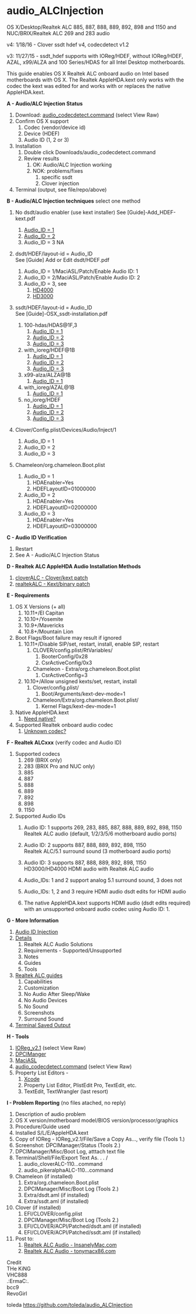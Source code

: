 audio_ALCInjection
============
OS X/Desktop/Realtek ALC 885, 887, 888, 889, 892, 898 and 1150 and NUC/BRIX/Realtek ALC 269 and 283 audio

v4: 1/18/16 - Clover ssdt hdef v4, codecdetect v1.2

v3: 11/27/15 - ssdt_hdef supports with IOReg/HDEF, without IOReg/HDEF, AZAL, x99/ALZA and 100 Series/HDAS for all Intel Desktop motherboards.

This guide enables OS X Realtek ALC onboard audio on Intel based motherboards with OS X. The Realtek AppleHDA.kext only works with the codec the kext was edited for and works with or replaces the native AppleHDA.kext.

**A - Audio/ALC Injection Status**

1. Download: [audio_codecdetect.command](https://github.com/toleda/audio_ALCInjection/blob/master/audio_codecdetect.command.zip) (select View Raw)
2. Confirm OS X support
	1. Codec (vendor/device id)
	2. Device (HDEF)
	3. Audio ID (1, 2 or 3)
3. Installation
	1. Double click Downloads/audio_codecdetect.command
	2. Review results
		1. OK: Audio/ALC Injection working
		2. NOK: problems/fixes
			1. specific ssdt
			2. Clover injection
4. Terminal (output, see file/repo/above)

**B - Audio/ALC Injection techniques** select one method

1. No dsdt/audio enabler  (use kext installer)
	See [Guide]-Add_HDEF-kext.pdf

	1. [Audio_ID = 1](https://github.com/toleda/audio_ALCInjection/blob/master/audio_kext_enabler/HDAEnabler1.kext.zip)
	2. [Audio_ID = 2](https://github.com/toleda/audio_ALCInjection/blob/master/audio_kext_enabler/HDAEnabler2.kext.zip)
	4. Audio_ID = 3 NA

2. dsdt/HDEF/layout-id = Audio_ID  
	See [Guide] Add or Edit dsdt/HDEF.pdf

	1. Audio_ID = 1/MaciASL/Patch/Enable Audio ID: 1
	2. Audio_ID = 2/MaciASL/Patch/Enable Audio ID: 2
	3. Audio_ID = 3, see
		1. [HD4000](https://github.com/toleda/audio_hdmi_hd4000)
		2. [HD3000](https://github.com/toleda/audio_hdmi_hd3000)

3. ssdt/HDEF/layout-id = Audio_ID  
	See [Guide]-OSX_ssdt-installation.pdf

	1. 100-hdas/HDAS@1F,3
		1. [Audio_ID = 1](https://github.com/toleda/audio_ALCInjection/blob/master/ssdt_hdef/ssdt_hdef-1-100-hdas.zip)
		2. [Audio_ID = 2](https://github.com/toleda/audio_ALCInjection/blob/master/ssdt_hdef/ssdt_hdef-2-100-hdas.zip)
		3. [Audio_ID = 3](https://github.com/toleda/audio_ALCInjection/blob/master/ssdt_hdef/ssdt_hdef-3-100-hdas.zip)
	2. with_ioreg/HDEF@1B
		1. [Audio_ID = 1](https://github.com/toleda/audio_ALCInjection/blob/master/ssdt_hdef/ssdt_hdef-1-with_ioreg:hdef.zip)
		2. [Audio_ID = 2](https://github.com/toleda/audio_ALCInjection/blob/master/ssdt_hdef/ssdt_hdef-2-with_ioreg:hdef.zip)
		3. [Audio_ID = 3](https://github.com/toleda/audio_ALCInjection/blob/master/ssdt_hdef/ssdt_hdef-3-with_ioreg:hdef.zip)
	3. x99-alza/ALZA@1B
		1. [Audio_ID = 1](https://github.com/toleda/audio_ALCInjection/blob/master/ssdt_hdef/ssdt_hdef-1-x99-alza.zip)
	4. with_ioreg/AZAL@1B
		1. [Audio_ID = 1](https://github.com/toleda/audio_ALCInjection/blob/master/ssdt_hdef/ssdt_hdef-1-with_ioreg:azal.zip) 
	5. no_ioreg/HDEF
		1. [Audio_ID = 1](https://github.com/toleda/audio_ALCInjection/blob/master/ssdt_hdef/ssdt_hdef-1-no_ioreg:hdef.zip)
		2. [Audio_ID = 2](https://github.com/toleda/audio_ALCInjection/blob/master/ssdt_hdef/ssdt_hdef-2-no_ioreg:hdef.zip)
		3. [Audio_ID = 3](https://github.com/toleda/audio_ALCInjection/blob/master/ssdt_hdef/ssdt_hdef-3-no_ioreg:hdef.zip)

4. Clover/Config.plist/Devices/Audio/Inject/1 
	1. Audio_ID = 1
	2. Audio_ID = 2
	3. Audio_ID = 3

5. Chameleon/org.chameleon.Boot.plist  
	1. Audio_ID = 1
		1. HDAEnabler=Yes
		2. HDEFLayoutID=01000000
	2. Audio_ID = 2
		1. HDAEnabler=Yes
		2. HDEFLayoutID=02000000
	3. Audio_ID = 3
		1. HDAEnabler=Yes
		2. HDEFLayoutID=03000000

**C - Audio ID Verification**

1. Restart
2. See A - Audio/ALC Injection Status

**D - Realtek ALC AppleHDA Audio Installation Methods**

1. [cloverALC - Clover/kext patch](https://github.com/toleda/audio_CloverALC)
2. [realtekALC - Kext/binary patch](https://github.com/toleda/audio_RealtekALC)

**E - Requirements**

1.  OS X Versions (+ all)
    1.  10.11+/El Capitan 
    2.  10.10+/Yosemite
    3.  10.9+/Mavericks
    4.  10.8+/Mountain Lion
2. Boot Flags/Boot failure may result if ignored
	1. 10.11+/Disable SIP/set, restart, install, enable SIP, restart
		1. CLOVER/config.plist/RtVariables/
			1. BooterConfig/0x28
			2. CsrActiveConfig/0x3
		2. Chameleon - Extra/org.chameleon.Boot.plist
			1. CsrActiveConfig=3
	2. 10.10+/Allow unsigned kexts/set, restart, install
		1. Clover/config.plist/
			1. Boot/Arguments/kext-dev-mode=1
		2. Chameleon/Extra/org.chameleon.Boot.plist/
			1. Kernel Flags/kext-dev-mode=1
3.  Native AppleHDA.kext
    1.  [Need native?](https://github.com/toleda/audio_ALC_guides/blob/master/Restore%20native%20AppleHDA%20%5BGuide%5D.pdf)
4.  Supported Realtek onboard audio codec
    1.  [Unknown codec?](https://github.com/toleda/audio_ALCInjection/blob/master/audio_codecdetect.command.zip)

**F - Realtek ALCxxx** (verify codec and Audio ID)

1.  Supported codecs
    1.  269 (BRIX only)
    2.  283 (BRIX Pro and NUC only)
    3.  885
    4.  887
    5.  888
    6.  889
    7.  892
    8.  898
    9.  1150
2.  Supported Audio IDs
    1. Audio ID: 1 supports 269, 283, 885, 887, 888, 889, 892, 898, 1150  
        Realtek ALC audio (default, 1/2/3/5/6 motherboard audio ports)

    2. Audio ID: 2 supports 887, 888, 889, 892, 898, 1150   
        Realtek ALC/5.1 surround sound (3 motherboard audio ports) 

    3. Audio ID: 3 supports 887, 888, 889, 892, 898, 1150  
        HD3000/HD4000 HDMI audio with Realtek ALC audio
    4. Audio_IDs: 1 and 2 support analog 5.1 surround sound, 3 does not  
    5. Audio_IDs: 1, 2 and 3 require HDMI audio dsdt edits for HDMI audio
    6.  The native AppleHDA.kext supports HDMI audio (dsdt edits required) with an unsupported onboard audio codec using Audio ID: 1. 

**G - More Information**

1. [Audio ID Injection](https://github.com/toleda/audio_ALCInjection)
2. [Details](https://github.com/toleda/audio_RealtekALC/blob/master/DETAILS.md)
    1.  Realtek ALC Audio Solutions
    2.  Requirements - Supported/Unsupported
    3.  Notes
    4.  Guides
    5.  Tools
3. [Realtek ALC guides](https://github.com/toleda/audio_ALC_guides)
	1. Capabilities
	2. Customization 
	3. No Audio After Sleep/Wake
	4. No Audio Devices
	5. No Sound
	6. Screenshots
	7. Surround Sound 
4. [Terminal Saved Output](https://github.com/toleda/audio_RealtekALC/blob/master/Terminal:audio_realtekALC-110.command_v1.0a.txt)

**H - Tools**

1. [IOReg_v2.1](https://github.com/toleda/audio_ALCInjection/blob/master/IORegistryExplorer_v2.1.zip) (select View Raw)
2. [DPCIManger](http://sourceforge.net/projects/dpcimanager/)  
3. [MaciASL](http://sourceforge.net/projects/maciasl/)
4. [audio_codecdetect.command](https://github.com/toleda/audio_ALCInjection/blob/master/audio_codecdetect.command.zip) (select View Raw)
5. Property List Editors -
	1. [Xcode](https://developer.apple.com/xcode/)  
	2. Property List Editor, PlistEdit Pro, TextEdit, etc.
	3. TextEdit, TextWrangler (last resort)

**I - Problem Reporting** (no files atached, no reply)

1.	Description of audio problem
2.	OS X version/motherboard model/BIOS version/processor/graphics
3.	Procedure/Guide used
4.	Installed S/L/E/AppleHDA.kext
5.	Copy of IOReg - IOReg_v2.1/File/Save a Copy As…, verify file (Tools 1.)
6.	Screenshot: DPCIManager/Status (Tools 2.) 
7.	DPCIManager/Misc/Boot Log, atttach text file
8.	Terminal/Shell/File/Export Text As. . . /
	1. audio_cloverALC-110...command
	2. audio_pikeralphaALC-110...command
9. Chameleon (if installed)
	1. Extra/org.chameleon.Boot.plist
	2. DPCIManager/Misc/Boot Log (Tools 2.)
	3. Extra/dsdt.aml (if installed)
	4. Extra/ssdt.aml (if installed)
10.	Clover (if installed)
	1.	EFI/CLOVER/config.plist
	2.	DPCIManager/Misc/Boot Log (Tools 2.)
	3.	EFI/CLOVER/ACPI/Patched/dsdt.aml (if installed)
	4.	EFI/CLOVER/ACPI/Patched/ssdt.aml (if installed)
11.	Post to:
	1.	[Realtek ALC Audio - InsanelyMac.com](http://www.insanelymac.com/forum/topic/308387-el-capitan-realtek-alc-applehda-audio/page-1)
	2. [Realtek ALC Audio - tonymacx86.com](http://www.tonymacx86.com/audio/143752-no-audio-devices-realtek-alc-applehda-guide.html)

Credit  
THe KiNG  
VHC888  
.:ErmaC:.  
bcc9  
RevoGirl  

toleda
https://github.com/toleda/audio_ALCInjection